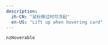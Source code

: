 ```yaml
---
description:
  zh-CN: "鼠标移过时可浮起"
  en-US: "Lift up when hovering card"
---
```


```html
nzHoverable
```
